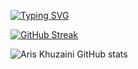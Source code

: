 <a href="https://git.io/typing-svg"><img src="https://readme-typing-svg.herokuapp.com?font=Fira+Code&duration=3000&pause=1000&color=000000&center=true&width=435&lines=I'm+a+Student.;Currently+learning+something." alt="Typing SVG" /></a>

[![GitHub Streak](http://github-readme-streak-stats.herokuapp.com?user=ariskhuzaini&theme=dark&sideNums=FFD600)](https://git.io/streak-stats)

![Aris Khuzaini GitHub stats](https://github-readme-stats.vercel.app/api?username=ariskhuzaini&show_icons=true&theme=great-gatsby)
